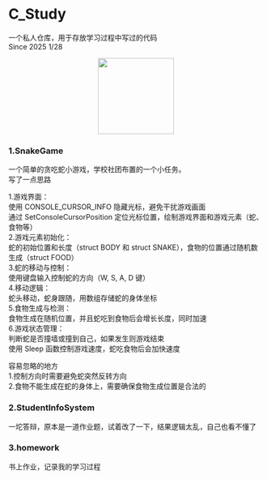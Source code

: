 # C_Study
 一个私人仓库，用于存放学习过程中写过的代码  
Since 2025 1/28

<div align=center><img width="150" height="150" src="https://github.com/user-attachments/assets/5257846a-6d6a-41fc-85c3-65d41ea0c7c5"/></div>


### 1.SnakeGame 
一个简单的贪吃蛇小游戏，学校社团布置的一个小任务。  
写了一点思路

1.游戏界面：  
使用 CONSOLE_CURSOR_INFO 隐藏光标，避免干扰游戏画面  
通过 SetConsoleCursorPosition 定位光标位置，绘制游戏界面和游戏元素（蛇、食物等）  
2.游戏元素初始化：  
蛇的初始位置和长度（struct BODY 和 struct SNAKE），食物的位置通过随机数生成（struct FOOD）  
3.蛇的移动与控制：  
使用键盘输入控制蛇的方向（W, S, A, D 键）  
4.移动逻辑：  
蛇头移动，蛇身跟随，用数组存储蛇的身体坐标  
5.食物生成与检测：  
食物生成在随机位置，并且蛇吃到食物后会增长长度，同时加速  
6.游戏状态管理：  
判断蛇是否撞墙或撞到自己，如果发生则游戏结束  
使用 Sleep 函数控制游戏速度，蛇吃食物后会加快速度  
  
容易忽略的地方  
1.控制方向时需要避免蛇突然反转方向  
2.食物不能生成在蛇的身体上，需要确保食物生成位置是合法的  

### 2.StudentInfoSystem
一坨答辩，原本是一道作业题，试着改了一下，结果逻辑太乱，自己也看不懂了

### 3.homework
书上作业，记录我的学习过程
  
  
